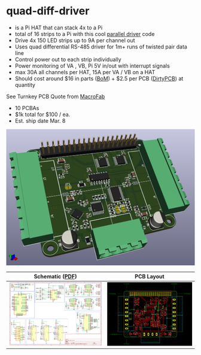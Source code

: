 # quad-diff-driver

 - is a Pi HAT that can stack 4x to a Pi
 - total of 16 strips to a Pi with this cool [parallel driver](https://iosoft.blog/2020/09/29/raspberry-pi-multi-channel-ws2812/) code
 - Drive 4x 150 LED strips up to 9A per channel out
 - Uses quad differential RS-485 driver for 1m+ runs of twisted pair data line
 - Control power out to each strip individually
 - Power monitoring of VA , VB, Pi 5V in/out with interrupt signals
 - max 30A all channels per HAT, 15A per VA / VB on a HAT
 - Should cost around $16 in parts ([BoM](https://docs.google.com/spreadsheets/d/1N1vn6LuwAwEPZ860a-0pwzuY52BjjF7snLwd1W7JV2M/edit?usp=sharing)) + $2.5 per PCB ([DirtyPCB](https://dirtypcbs.com/store/pcbs/about)) at quantity

See Turnkey PCB Quote from [MacroFab](https://factory.macrofab.com/pcb/g5n1ef7/1/design)
 - 10 PCBAs
 - $1k total for $100 / ea.
 - Est. ship date Mar. 8

<img src="img/qdd_3d.png"  alt="quad-diff-driver_3d" width = 640px  >

| Schematic ([PDF](img/quad-diff-drvr.pdf)) | PCB Layout |
:-------------------------:|:-------------------------:
![quad-diff-driver_sch](img/qdd_sch.png) | ![quad-diff-driver_brd](img/qdd_brd.png)
